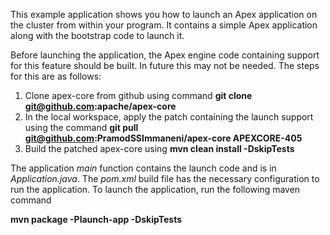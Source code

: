 This example application shows you how to launch an Apex application on the cluster from within your program. It
contains a simple Apex application along with the bootstrap code to launch it.

Before launching the application, the Apex engine code containing support for this feature should be built. In future 
this may not be needed. The steps for this are as follows:

1. Clone apex-core from github using command
**git clone git@github.com:apache/apex-core**
2. In the local workspace, apply the patch containing the launch support using the command
**git pull git@github.com:PramodSSImmaneni/apex-core APEXCORE-405**
3. Build the patched apex-core using
**mvn clean install -DskipTests**

The application _main_ function contains the launch code and is in _Application.java_. The _pom.xml_ build file 
has the necessary configuration to run the application. To launch the application, run the following maven command

**mvn package -Plaunch-app -DskipTests**
